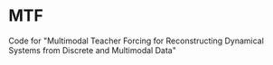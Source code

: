 # MTF
Code for "Multimodal Teacher Forcing for Reconstructing Dynamical Systems from Discrete and Multimodal Data"
